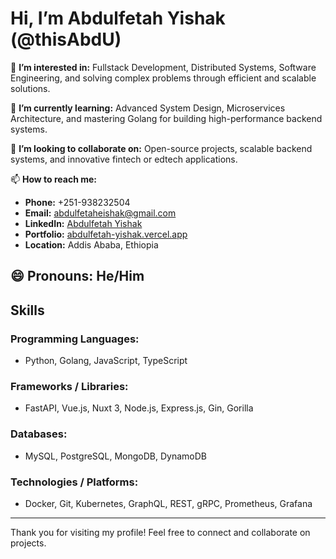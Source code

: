 # Hi, I’m Abdulfetah Yishak (@thisAbdU)  

👀 **I’m interested in:** Fullstack Development, Distributed Systems, Software Engineering, and solving complex problems through efficient and scalable solutions.  

🌱 **I’m currently learning:** Advanced System Design, Microservices Architecture, and mastering Golang for building high-performance backend systems.  

💞️ **I’m looking to collaborate on:** Open-source projects, scalable backend systems, and innovative fintech or edtech applications.  

📫 **How to reach me:**  
- **Phone:** +251-938232504
- **Email:** [abdulfetaheishak@gmail.com](mailto:abdulfetaheishak@gmail.com)  
- **LinkedIn:** [Abdulfetah Yishak](https://www.linkedin.com/in/abdulfetah-yi-abduljelil-893876203/)  
- **Portfolio:** [abdulfetah-yishak.vercel.app](https://abdulfetah-yishak.vercel.app/)  
- **Location:** Addis Ababa, Ethiopia  

😄 **Pronouns:** He/Him  
---

## **Skills**

### **Programming Languages:**
- Python, Golang, JavaScript, TypeScript  

### **Frameworks / Libraries:**
- FastAPI, Vue.js, Nuxt 3, Node.js, Express.js, Gin, Gorilla  

### **Databases:**
- MySQL, PostgreSQL, MongoDB, DynamoDB  

### **Technologies / Platforms:**
- Docker, Git, Kubernetes, GraphQL, REST, gRPC, Prometheus, Grafana  

---

Thank you for visiting my profile! Feel free to connect and collaborate on projects.
